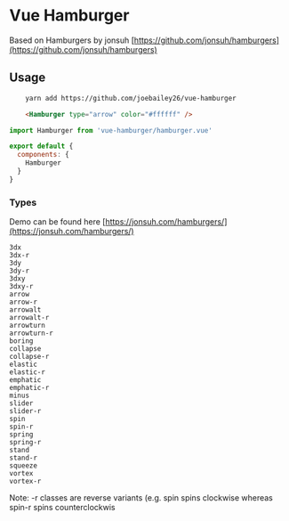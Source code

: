 # Vue Hamburger

Based on Hamburgers by jonsuh [https://github.com/jonsuh/hamburgers](https://github.com/jonsuh/hamburgers)

## Usage

```bash
    yarn add https://github.com/joebailey26/vue-hamburger
```

```html
    <Hamburger type="arrow" color="#ffffff" />
  ```

```javascript
import Hamburger from 'vue-hamburger/hamburger.vue'

export default {
  components: {
    Hamburger
  }
}
```

### Types

Demo can be found here [https://jonsuh.com/hamburgers/](https://jonsuh.com/hamburgers/)

```
3dx
3dx-r
3dy
3dy-r
3dxy
3dxy-r
arrow
arrow-r
arrowalt
arrowalt-r
arrowturn
arrowturn-r
boring
collapse
collapse-r
elastic
elastic-r
emphatic
emphatic-r
minus
slider
slider-r
spin
spin-r
spring
spring-r
stand
stand-r
squeeze
vortex
vortex-r
```

Note: -r classes are reverse variants (e.g. spin spins clockwise whereas spin-r spins counterclockwis
